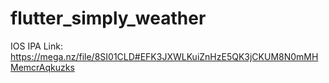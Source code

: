 # flutter_simply_weather
IOS IPA Link: https://mega.nz/file/8SI01CLD#EFK3JXWLKuiZnHzE5QK3jCKUM8N0mMHMemcrAqkuzks
